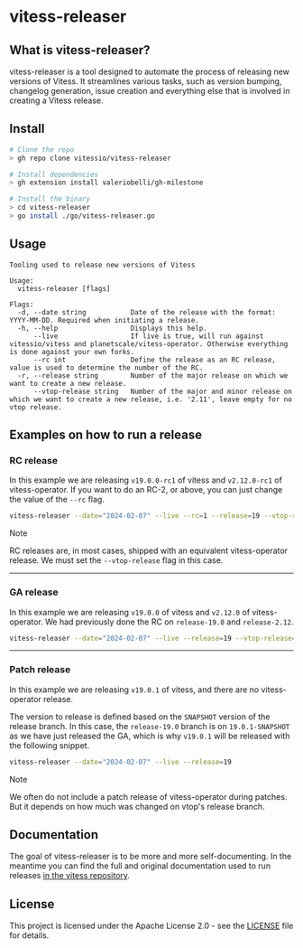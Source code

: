 # vitess-releaser

## What is vitess-releaser?

vitess-releaser is a tool designed to automate the process of releasing new versions of Vitess. 
It streamlines various tasks, such as version bumping, changelog generation, issue creation and everything else that is involved in creating a Vitess release.

## Install

```bash
# Clone the repo
> gh repo clone vitessio/vitess-releaser

# Install dependencies
> gh extension install valeriobelli/gh-milestone

# Install the binary
> cd vitess-releaser
> go install ./go/vitess-releaser.go
```

## Usage
```
Tooling used to release new versions of Vitess

Usage:
  vitess-releaser [flags]

Flags:
  -d, --date string           Date of the release with the format: YYYY-MM-DD. Required when initiating a release.
  -h, --help                  Displays this help.
      --live                  If live is true, will run against vitessio/vitess and planetscale/vitess-operator. Otherwise everything is done against your own forks.
      --rc int                Define the release as an RC release, value is used to determine the number of the RC.
  -r, --release string        Number of the major release on which we want to create a new release.
      --vtop-release string   Number of the major and minor release on which we want to create a new release, i.e. '2.11', leave empty for no vtop release.
```

## Examples on how to run a release

### RC release

In this example we are releasing `v19.0.0-rc1` of vitess and `v2.12.0-rc1` of vitess-operator. If you want to do an RC-2, or above, you can just change the value of the `--rc` flag.

```bash
vitess-releaser --date="2024-02-07" --live --rc=1 --release=19 --vtop-release=2.12
```

> [!NOTE]
> RC releases are, in most cases, shipped with an equivalent vitess-operator release. We must set the `--vtop-release` flag in this case.

----
### GA release

In this example we are releasing `v19.0.0` of vitess and `v2.12.0` of vitess-operator. We had previously done the RC on `release-19.0` and `release-2.12`.

```bash
vitess-releaser --date="2024-02-07" --live --release=19 --vtop-release=2.12
```

----
### Patch release

In this example we are releasing `v19.0.1` of vitess, and there are no vitess-operator release.

The version to release is defined based on the `SNAPSHOT` version of the release branch.
In this case, the `release-19.0` branch is on `19.0.1-SNAPSHOT` as we have just released the GA, which is why `v19.0.1` will be released with the following snippet.

```bash
vitess-releaser --date="2024-02-07" --live --release=19
```

> [!NOTE]
> We often do not include a patch release of vitess-operator during patches. But it depends on how much was changed on vtop's release branch.

## Documentation

The goal of vitess-releaser is to be more and more self-documenting.
In the meantime you can find the full and original documentation used to run releases [in the vitess repository](https://github.com/vitessio/vitess/tree/main/doc/internal/release).

## License

This project is licensed under the Apache License 2.0 - see the [LICENSE](LICENSE) file for details.

